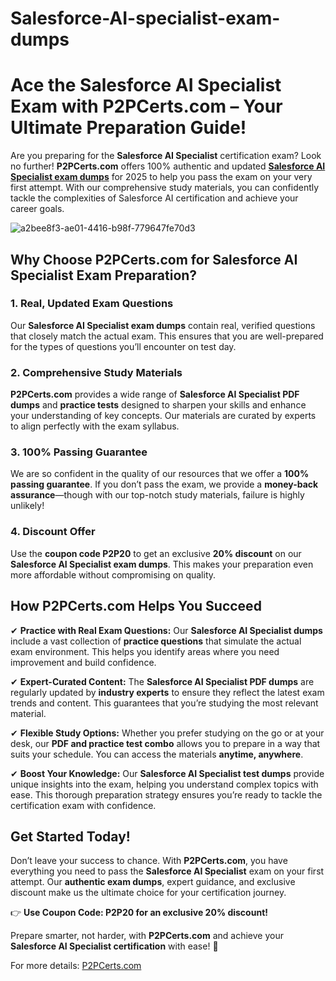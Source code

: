 # Salesforce-AI-specialist-exam-dumps
# Ace the Salesforce AI Specialist Exam with P2PCerts.com – Your Ultimate Preparation Guide!

Are you preparing for the **Salesforce AI Specialist** certification exam? Look no further! **P2PCerts.com** offers 100% authentic and updated **[Salesforce AI Specialist exam dumps](https://www.p2pcerts.com/salesforce/salesforce-ai-specialist-dumps.html)** for 2025 to help you pass the exam on your very first attempt. With our comprehensive study materials, you can confidently tackle the complexities of Salesforce AI certification and achieve your career goals.



![a2bee8f3-ae01-4416-b98f-779647fe70d3](https://github.com/user-attachments/assets/71e017fe-f3d2-4570-9e7a-230241e4f71e)



## Why Choose P2PCerts.com for Salesforce AI Specialist Exam Preparation?

### 1. Real, Updated Exam Questions  
Our **Salesforce AI Specialist exam dumps** contain real, verified questions that closely match the actual exam. This ensures that you are well-prepared for the types of questions you’ll encounter on test day.

### 2. Comprehensive Study Materials  
**P2PCerts.com** provides a wide range of **Salesforce AI Specialist PDF dumps** and **practice tests** designed to sharpen your skills and enhance your understanding of key concepts. Our materials are curated by experts to align perfectly with the exam syllabus.

### 3. 100% Passing Guarantee  
We are so confident in the quality of our resources that we offer a **100% passing guarantee**. If you don’t pass the exam, we provide a **money-back assurance**—though with our top-notch study materials, failure is highly unlikely!

### 4. Discount Offer  
Use the **coupon code P2P20** to get an exclusive **20% discount** on our **Salesforce AI Specialist exam dumps**. This makes your preparation even more affordable without compromising on quality.

## How P2PCerts.com Helps You Succeed

✔ **Practice with Real Exam Questions:** Our **Salesforce AI Specialist dumps** include a vast collection of **practice questions** that simulate the actual exam environment. This helps you identify areas where you need improvement and build confidence.

✔ **Expert-Curated Content:** The **Salesforce AI Specialist PDF dumps** are regularly updated by **industry experts** to ensure they reflect the latest exam trends and content. This guarantees that you’re studying the most relevant material.

✔ **Flexible Study Options:** Whether you prefer studying on the go or at your desk, our **PDF and practice test combo** allows you to prepare in a way that suits your schedule. You can access the materials **anytime, anywhere**.

✔ **Boost Your Knowledge:** Our **Salesforce AI Specialist test dumps** provide unique insights into the exam, helping you understand complex topics with ease. This thorough preparation strategy ensures you’re ready to tackle the certification exam with confidence.

## Get Started Today!

Don’t leave your success to chance. With **P2PCerts.com**, you have everything you need to pass the **Salesforce AI Specialist** exam on your first attempt. Our **authentic exam dumps**, expert guidance, and exclusive discount make us the ultimate choice for your certification journey.

👉 **Use Coupon Code: P2P20 for an exclusive 20% discount!**

Prepare smarter, not harder, with **P2PCerts.com** and achieve your **Salesforce AI Specialist certification** with ease! 🚀

For more details: [P2PCerts.com](https://www.p2pcerts.com/salesforce/salesforce-ai-specialist-dumps.html)

